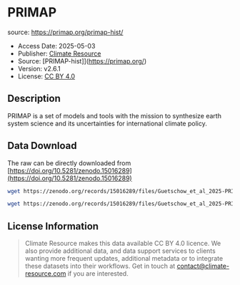 # PRIMAP

source: https://primap.org/primap-hist/
- Access Date: 2025-05-03
- Publisher: [Climate Resource](https://www.climate-resource.com/)
- Source: [PRIMAP-hist]](https://primap.org/)
- Version: v2.6.1
- License: [CC BY 4.0](https://creativecommons.org/licenses/by/4.0/)

## Description

PRIMAP is a set of models and tools with the mission to synthesize earth system science and its uncertainties for international climate policy.

## Data Download

The raw can be directly downloaded from [https://doi.org/10.5281/zenodo.15016289](https://doi.org/10.5281/zenodo.15016289)

```sh
wget https://zenodo.org/records/15016289/files/Guetschow_et_al_2025-PRIMAP-hist_v2.6.1_final_no_extrap_no_rounding_13-Mar-2025.nc?download=1
```

```sh
wget https://zenodo.org/records/15016289/files/Guetschow_et_al_2025-PRIMAP-hist_v2.6.1_final_no_extrap_no_rounding_13-Mar-2025.csv?download=1
```

## License Information
> Climate Resource makes this data available CC BY 4.0 licence. We also provide additional data, and data support services to clients wanting more frequent updates, additional metadata or to integrate these datasets into their workflows. Get in touch at contact@climate-resource.com if you are interested.




